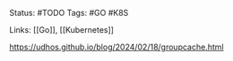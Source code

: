 Status:
	#TODO
Tags:
	#GO #K8S 
	
Links: [[Go]], [[Kubernetes]]

https://udhos.github.io/blog/2024/02/18/groupcache.html